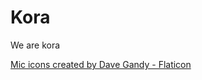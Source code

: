 # Kora
We are kora

<a href="https://www.flaticon.com/free-icons/mic" title="mic icons">Mic icons created by Dave Gandy - Flaticon</a>

